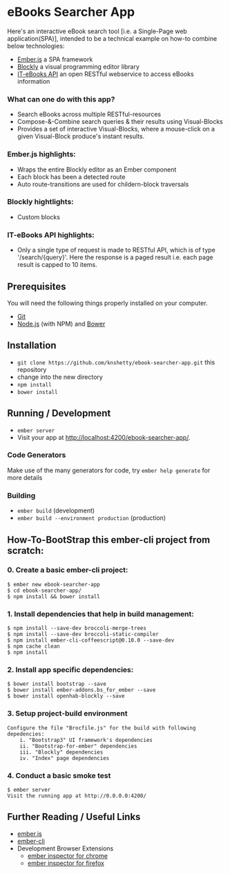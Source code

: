 # eBooks Searcher App

Here's an interactive eBook search tool [i.e. a Single-Page web application(SPA)], intended to be a technical example on how-to combine below technologies:

* [Ember.js](http://emberjs.com/) a SPA framework
* [Blockly](https://developers.google.com/blockly/) a visual programming editor library
* [IT-eBooks API](http://it-ebooks-api.info/) an open RESTful webservice to access eBooks information
	
### What can one do with this app?

* Search eBooks across multiple RESTful-resources
* Compose-&-Combine search queries & their results using Visual-Blocks
* Provides a set of interactive Visual-Blocks, where a mouse-click on a given Visual-Block produce's instant results.

### Ember.js highlights:

* Wraps the entire Blockly editor as an Ember component
* Each block has been a detected route
* Auto route-transitions are used for childern-block traversals

### Blockly hightlights:

* Custom blocks
	
### IT-eBooks API highlights:

* Only a single type of request is made to RESTful API, which is of type '/search/{query}'. Here the response is a paged result i.e. each page result is capped to 10 items.

## Prerequisites

You will need the following things properly installed on your computer.

* [Git](http://git-scm.com/)
* [Node.js](http://nodejs.org/) (with NPM) and [Bower](http://bower.io/)

## Installation

* `git clone https://github.com/knshetty/ebook-searcher-app.git` this repository
* change into the new directory
* `npm install`
* `bower install`

## Running / Development

* `ember server`
* Visit your app at [http://localhost:4200/ebook-searcher-app/](http://localhost:4200/ebook-searcher-app/).

### Code Generators

Make use of the many generators for code, try `ember help generate` for more details

### Building

* `ember build` (development)
* `ember build --environment production` (production)

## How-To-BootStrap this ember-cli project from scratch:

### 0. Create a basic ember-cli project:

	$ ember new ebook-searcher-app
	$ cd ebook-searcher-app/
	$ npm install && bower install
		
### 1. Install dependencies that help in build management:

	$ npm install --save-dev broccoli-merge-trees
	$ npm install --save-dev broccoli-static-compiler
	$ npm install ember-cli-coffeescript@0.10.0 --save-dev
	$ npm cache clean
	$ npm install
			
### 2. Install app specific dependencies:

	$ bower install bootstrap --save
	$ bower install ember-addons.bs_for_ember --save
	$ bower install openhab-blockly --save
			
### 3. Setup project-build environment

	Configure the file "Brocfile.js" for the build with following depedencies:
		i. "Bootstrap3" UI framework's dependencies
		ii. "Bootstrap-for-ember" dependencies
		iii. "Blockly" dependencies
		iv. "Index" page dependencies
		
### 4. Conduct a basic smoke test

	$ ember server
	Visit the running app at http://0.0.0.0:4200/

## Further Reading / Useful Links

* [ember.js](http://emberjs.com/)
* [ember-cli](http://www.ember-cli.com/)
* Development Browser Extensions
  * [ember inspector for chrome](https://chrome.google.com/webstore/detail/ember-inspector/bmdblncegkenkacieihfhpjfppoconhi)
  * [ember inspector for firefox](https://addons.mozilla.org/en-US/firefox/addon/ember-inspector/)

